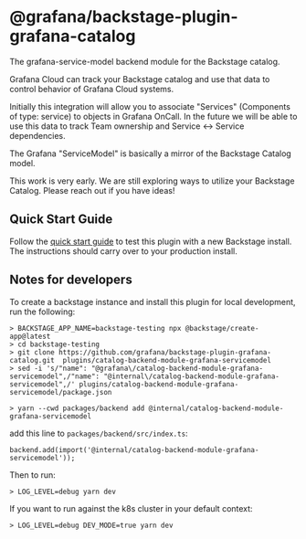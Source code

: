 # @grafana/backstage-plugin-grafana-catalog

The grafana-service-model backend module for the Backstage catalog.

Grafana Cloud can track your Backstage catalog and use that data to control behavior of Grafana Cloud systems.

Initially this integration will allow you to associate "Services" (Components of type: service) to objects in Grafana OnCall. In the future we will be able to use this data to track Team ownership and Service <-> Service dependencies.

The Grafana "ServiceModel" is basically a mirror of the Backstage Catalog model.

This work is very early. We are still exploring ways to utilize your Backstage Catalog. Please reach out if you have ideas!

## Quick Start Guide

Follow the [quick start guide](docs/quickstart.md) to test this plugin with a new Backstage install. The instructions should carry over to your production install.

## Notes for developers

To create a backstage instance and install this plugin for local development, run the following:

```
> BACKSTAGE_APP_NAME=backstage-testing npx @backstage/create-app@latest
> cd backstage-testing
> git clone https://github.com/grafana/backstage-plugin-grafana-catalog.git  plugins/catalog-backend-module-grafana-servicemodel
> sed -i 's/"name": "@grafana\/catalog-backend-module-grafana-servicemodel",/"name": "@internal\/catalog-backend-module-grafana-servicemodel",/' plugins/catalog-backend-module-grafana-servicemodel/package.json

> yarn --cwd packages/backend add @internal/catalog-backend-module-grafana-servicemodel
```

add this line to `packages/backend/src/index.ts`:

```
backend.add(import('@internal/catalog-backend-module-grafana-servicemodel'));
```

Then to run:

```
> LOG_LEVEL=debug yarn dev
```

If you want to run against the k8s cluster in your default context:

```
> LOG_LEVEL=debug DEV_MODE=true yarn dev

```
